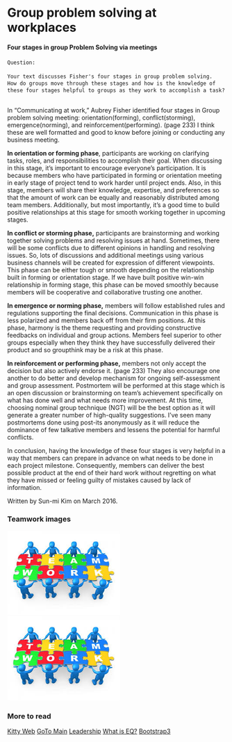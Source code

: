 # Group problem solving at workplaces

#### Four stages in group Problem Solving via meetings

<pre><code>Question:

Your text discusses Fisher's four stages in group problem solving.  How do groups move through these stages and how is the knowledge of these four stages helpful to groups as they work to accomplish a task?

</code></pre>

In “Communicating at work,” Aubrey Fisher identified four stages in Group problem solving meeting: orientation(forming), conflict(storming), emergence(norming), and reinforcement(performing). (page 233) I think these are well formatted and good to know before joining or conducting any business meeting.
 
<strong>In orientation or forming phase</strong>, participants are working on clarifying tasks, roles, and responsibilities to accomplish their goal. When discussing in this stage, it’s important to encourage everyone’s participation. It is because members who have participated in forming or orientation meeting in early stage of project tend to work harder until project ends. Also, in this stage, members will share their knowledge, expertise, and preferences so that the amount of work can be equally and reasonably distributed among team members. Additionally, but most importantly, it’s a good time to build positive relationships at this stage for smooth working together in upcoming stages.
 
<strong>In conflict or storming phase,</strong> participants are brainstorming and working together solving problems and resolving issues at hand. Sometimes, there will be some conflicts due to different opinions in handling and resolving issues. So, lots of discussions and additional meetings using various business channels will be created for expression of different viewpoints. This phase can be either tough or smooth depending on the relationship built in forming or orientation stage. If we have built positive win-win relationship in forming stage, this phase can be moved smoothly because members will be cooperative and collaborative trusting one another.
 
<strong>In emergence or norming phase,</strong> members will follow established rules and regulations supporting the final decisions. Communication in this phase is less polarized and members back off from their firm positions. At this phase, harmony is the theme requesting and providing constructive feedbacks on individual and group actions.  Members feel superior to other groups especially when they think they have successfully delivered their product and so groupthink may be a risk at this phase.
 
<strong>In reinforcement or performing phase,</strong> members not only accept the decision but also actively endorse it. (page 233) They also encourage one another to do better and develop mechanism for ongoing self-assessment and group assessment. Postmortem will be performed at this stage which is an open discussion or brainstorming on team’s achievement specifically on what has done well and what needs more improvement. At this time, choosing nominal group technique (NGT) will be the best option as it will generate a greater number of high-quality suggestions. I’ve seen many postmortems done using post-its anonymously as it will reduce the dominance of few talkative members and lessens the potential for harmful conflicts.
 
In conclusion, having the knowledge of these four stages is very helpful in a way that members can prepare in advance on what needs to be done in each project milestone. Consequently, members can deliver the best possible product at the end of their hard work without regretting on what they have missed or feeling guilty of mistakes caused by lack of information.

Written by Sun-mi Kim on March 2016. 

### Teamwork images

<img class="twenty-five-percent" src="../images/teamwork.jpg" alt="teamwork">
<img class="fifty-percent" src="../images/teamwork.jpg" alt="teamwork">


### More to read

<a class="btn btn-info btn-sm" href="../sunmikim/index.html" role="button">Kitty Web</a> 
<a class="btn btn-primary btn-sm" href="../index.html" role="button">GoTo Main</a>
<a class="btn btn-success btn-sm" href="../markdown/leadership.html" role="button">Leadership</a> 
<a class="btn btn-warning btn-sm" href="../markdown/EQ_QnA.html" role="button">What is EQ?</a>
<a class="btn btn-danger btn-sm" href="../bootstrap/bootstrap-demo03.html" role="button">Bootstrap3</a>


